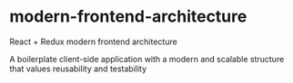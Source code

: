 # modern-frontend-architecture
React + Redux modern frontend architecture

A boilerplate client-side application with a modern and scalable structure that values reusability and testability
